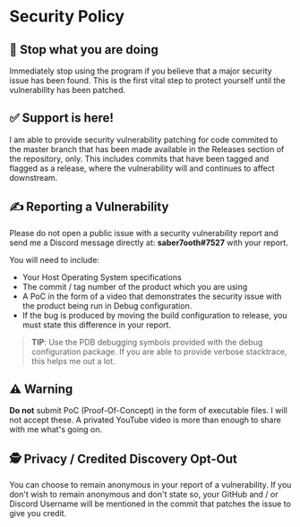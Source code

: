 # Security Policy

## 🛑 Stop what you are doing

Immediately stop using the program if you believe that a major security issue has been found.  This is the first vital step to protect yourself until the vulnerability has been patched.

## ✅ Support is here!

I am able to provide security vulnerability patching for code commited to the master branch that has been made available in the Releases section of the repository, only.  This includes commits that have been tagged and flagged as a release, where the vulnerability will and continues to affect downstream.

## ✍️ Reporting a Vulnerability

Please do not open a public issue with a security vulnerability report and send me a Discord message directly at:  **saber7ooth#7527** with your report.

You will need to include:

- Your Host Operating System specifications
- The commit / tag number of the product which you are using
- A PoC in the form of a video that demonstrates the security issue with the product being run in Debug configuration.
- If the bug is produced by moving the build configuration to release, you must state this difference in your report.

> **TIP**: Use the PDB debugging symbols provided with the debug configuration package.  If you are able to provide verbose stacktrace, this helps me out a lot.

## ⚠️ Warning

**Do not** submit PoC (Proof-Of-Concept) in the form of executable files.  I will not accept these.  A privated YouTube video is more than enough to share with me what's going on.

## 🕵️ Privacy / Credited Discovery Opt-Out

You can choose to remain anonymous in your report of a vulnerability.  If you don't wish to remain anonymous and don't state so, your GitHub and / or Discord Username will be mentioned in the commit that patches the issue to give you credit.
